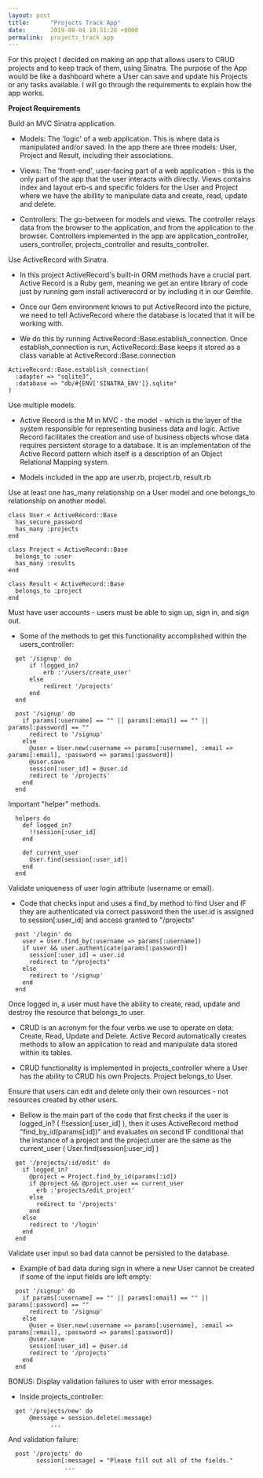 ```yaml
---
layout: post
title:      "Projects Track App"
date:       2019-08-04 10:51:28 +0000
permalink:  projects_track_app
---
```



For this project I decided on making an app that allows users to CRUD projects and to keep track of them, using Sinatra. 
The purpose of the App would be like a dashboard where a User can save and update his Projects or any tasks available.
I will go through the requirements to explain how the app works.


**Project Requirements**

Build an MVC Sinatra application.

* Models: The 'logic' of a web application. This is where data is manipulated and/or saved. In the app there are three models: User, Project and Result, including their associations.

* Views: The 'front-end', user-facing part of a web application - this is the only part of the app that the user interacts with directly.  Views contains index and layout erb-s and specific folders for the User and Project where we have the abillity to manipulate data and create, read, update and delete.
 
* Controllers: The go-between for models and views. The controller relays data from the browser to the application, and from the application to the browser. Controllers implemented in the app are application_controller, users_controller, projects_controller and results_controller.

Use ActiveRecord with Sinatra.
* In this project ActiveRecord's built-in ORM methods have a crucial part. Active Record is a Ruby gem, meaning we get an entire library of code just by running gem install activerecord or by including it in our Gemfile.

* Once our Gem environment knows to put ActiveRecord into the picture, we need to tell ActiveRecord where the database is located that it will be working with. 

* We do this by running ActiveRecord::Base.establish_connection. Once establish_connection is run, ActiveRecord::Base keeps it stored as a class variable at ActiveRecord::Base.connection

```
ActiveRecord::Base.establish_connection(
  :adapter => "sqlite3",
  :database => "db/#{ENV['SINATRA_ENV']}.sqlite"
)
```

Use multiple models.
* Active Record is the M in MVC - the model - which is the layer of the system responsible for representing business data and logic. Active Record facilitates the creation and use of business objects whose data requires persistent storage to a database. It is an implementation of the Active Record pattern which itself is a description of an Object Relational Mapping system.

* Models included in the app are user.rb, project.rb, result.rb

Use at least one has_many relationship on a User model and one belongs_to relationship on another model.
```
class User < ActiveRecord::Base
  has_secure_password
  has_many :projects
end

class Project < ActiveRecord::Base
  belongs_to :user
  has_many :results
end

class Result < ActiveRecord::Base
  belongs_to :project
end
```

Must have user accounts - users must be able to sign up, sign in, and sign out.
* Some of the methods to get this functionality accomplished within the users_controller:

```
  get '/signup' do
      if !logged_in?
          erb :'/users/create_user'
      else
          redirect '/projects'
      end
  end
  
  post '/signup' do
    if params[:username] == "" || params[:email] == "" || params[:password] == ""
      redirect to '/signup'
    else
      @user = User.new(:username => params[:username], :email => params[:email], :password => params[:password])
      @user.save
      session[:user_id] = @user.id
      redirect to '/projects'
    end
  end 
```

Important "helper" methods.
```
  helpers do
    def logged_in?
      !!session[:user_id]
    end

    def current_user
      User.find(session[:user_id])
    end
  end
```
Validate uniqueness of user login attribute (username or email).
*  Code that checks input and uses a find_by method to find User and IF they are authenticated via correct password then the user.id is assigned to session[:user_id] and access granted to "/projects"

```
  post '/login' do
    user = User.find_by(:username => params[:username])
    if user && user.authenticate(params[:password])
      session[:user_id] = user.id
      redirect to "/projects"
    else
      redirect to '/signup'
    end
  end 
```

Once logged in, a user must have the ability to create, read, update and destroy the resource that belongs_to user.
* CRUD is an acronym for the four verbs we use to operate on data: Create, Read, Update and Delete. Active Record automatically creates methods to allow an application to read and manipulate data stored within its tables.

* CRUD functionality is implemented in projects_controller where a User has the ability to CRUD his own Projects. Project belongs_to User.

Ensure that users can edit and delete only their own resources - not resources created by other users.
* Bellow is the main part of the code that first checks if the user is logged_in? (   !!session[:user_id]  ), then it uses ActiveRecord method  "find_by_id(params[:id])" and evaluates on second IF conditional that the instance of a project and the project.user are the same as the current_user (  User.find(session[:user_id]   )


```
  get '/projects/:id/edit' do
    if logged_in?
      @project = Project.find_by_id(params[:id])
      if @project && @project.user == current_user
        erb :'projects/edit_project'
      else
        redirect to '/projects'
      end
    else
      redirect to '/login'
    end
  end
```

Validate user input so bad data cannot be persisted to the database.

* Example of bad data during sign in where a new User cannot be created if some of the input fields are left empty:

```
  post '/signup' do
    if params[:username] == "" || params[:email] == "" || params[:password] == ""
      redirect to '/signup'
    else
      @user = User.new(:username => params[:username], :email => params[:email], :password => params[:password])
      @user.save
      session[:user_id] = @user.id
      redirect to '/projects'
    end
  end 
```

BONUS: Display validation failures to user with error messages. 

* Inside projects_controller:

```
  get '/projects/new' do
      @message = session.delete(:message)
			...
```

And validation failure:

```
  post '/projects' do
        session[:message] = "Please fill out all of the fields."
				...

```
  
